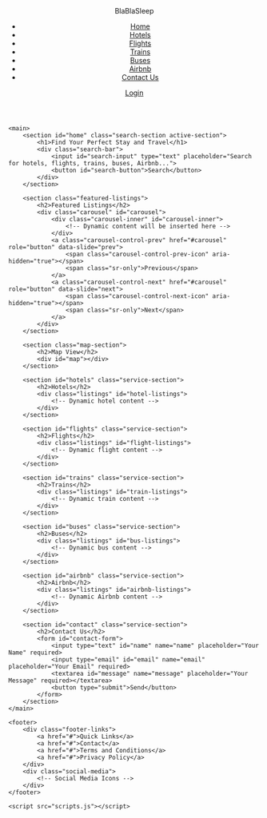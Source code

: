 <!DOCTYPE html>
<html lang="en">
<head>
    <meta charset="UTF-8">
    <meta name="viewport" content="width=device-width, initial-scale=1.0">
    <title>BlaBlaSleep</title>
    <link rel="stylesheet" href="styles.css">
    <script src="https://maps.googleapis.com/maps/api/js?key=YOUR_API_KEY&callback=initMap" async defer></script>
</head>
<body>
    <header>
        <div class="logo">BlaBlaSleep</div>
        <nav>
            <ul>
                <li><a href="#" class="nav-link" data-section="home">Home</a></li>
                <li><a href="#" class="nav-link" data-section="hotels">Hotels</a></li>
                <li><a href="#" class="nav-link" data-section="flights">Flights</a></li>
                <li><a href="#" class="nav-link" data-section="trains">Trains</a></li>
                <li><a href="#" class="nav-link" data-section="buses">Buses</a></li>
                <li><a href="#" class="nav-link" data-section="airbnb">Airbnb</a></li>
                <li><a href="#" class="nav-link" data-section="contact">Contact Us</a></li>
            </ul>
        </nav>
        <div class="user-account"><a href="#">Login</a></div>
    </header>

    <main>
        <section id="home" class="search-section active-section">
            <h1>Find Your Perfect Stay and Travel</h1>
            <div class="search-bar">
                <input id="search-input" type="text" placeholder="Search for hotels, flights, trains, buses, Airbnb...">
                <button id="search-button">Search</button>
            </div>
        </section>

        <section class="featured-listings">
            <h2>Featured Listings</h2>
            <div class="carousel" id="carousel">
                <div class="carousel-inner" id="carousel-inner">
                    <!-- Dynamic content will be inserted here -->
                </div>
                <a class="carousel-control-prev" href="#carousel" role="button" data-slide="prev">
                    <span class="carousel-control-prev-icon" aria-hidden="true"></span>
                    <span class="sr-only">Previous</span>
                </a>
                <a class="carousel-control-next" href="#carousel" role="button" data-slide="next">
                    <span class="carousel-control-next-icon" aria-hidden="true"></span>
                    <span class="sr-only">Next</span>
                </a>
            </div>
        </section>

        <section class="map-section">
            <h2>Map View</h2>
            <div id="map"></div>
        </section>

        <section id="hotels" class="service-section">
            <h2>Hotels</h2>
            <div class="listings" id="hotel-listings">
                <!-- Dynamic hotel content -->
            </div>
        </section>

        <section id="flights" class="service-section">
            <h2>Flights</h2>
            <div class="listings" id="flight-listings">
                <!-- Dynamic flight content -->
            </div>
        </section>

        <section id="trains" class="service-section">
            <h2>Trains</h2>
            <div class="listings" id="train-listings">
                <!-- Dynamic train content -->
            </div>
        </section>

        <section id="buses" class="service-section">
            <h2>Buses</h2>
            <div class="listings" id="bus-listings">
                <!-- Dynamic bus content -->
            </div>
        </section>

        <section id="airbnb" class="service-section">
            <h2>Airbnb</h2>
            <div class="listings" id="airbnb-listings">
                <!-- Dynamic Airbnb content -->
            </div>
        </section>

        <section id="contact" class="service-section">
            <h2>Contact Us</h2>
            <form id="contact-form">
                <input type="text" id="name" name="name" placeholder="Your Name" required>
                <input type="email" id="email" name="email" placeholder="Your Email" required>
                <textarea id="message" name="message" placeholder="Your Message" required></textarea>
                <button type="submit">Send</button>
            </form>
        </section>
    </main>

    <footer>
        <div class="footer-links">
            <a href="#">Quick Links</a>
            <a href="#">Contact</a>
            <a href="#">Terms and Conditions</a>
            <a href="#">Privacy Policy</a>
        </div>
        <div class="social-media">
            <!-- Social Media Icons -->
        </div>
    </footer>

    <script src="scripts.js"></script>
</body>
</html>
